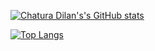 [![Chatura Dilan's's GitHub stats](https://github-readme-stats.vercel.app/api?username=chaturadilan&count_private=true&theme=gruvbox&show_icons=true)](https://github.com/chaturadilan/github-readme-stats)

[![Top Langs](https://github-readme-stats.vercel.app/api/top-langs/?username=chaturadilan&count_private=true&theme=gruvbox&show_icons=true&langs_count=12&exclude_repo=github-readme-stats,chaturadilan.github.io)](https://github.com/anuraghazra/github-readme-stats)


<!--
**chaturadilan/chaturadilan** is a ✨ _special_ ✨ repository because its `README.md` (this file) appears on your GitHub profile.

Here are some ideas to get you started:

- 🔭 I’m currently working on ...
- 🌱 I’m currently learning ...
- 👯 I’m looking to collaborate on ...
- 🤔 I’m looking for help with ...
- 💬 Ask me about ...
- 📫 How to reach me: ...
- 😄 Pronouns: ...
- ⚡ Fun fact: ...
-->
